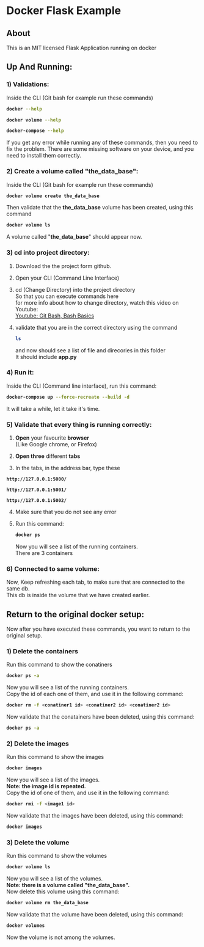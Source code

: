 # Docker Flask Example

## About

This is an MIT licensed Flask Application running on docker






## Up And Running:

### 1) Validations:
Inside the CLI (Git bash for example run these commands)

<b>

```bash
docker --help
```
```bash
docker volume --help
```
```bash
docker-compose --help
```
</b>
If you get any error while running any of these commands, then you
need to fix the problem.  
There are some missing software on your device, 
and you need to install them correctly.






### 2) Create a volume called "the_data_base":


Inside the CLI (Git bash for example run these commands)

<b>

```bash
docker volume create the_data_base
```
</b>

Then validate that the **the_data_base** volume has been created, using
this command
<b>

```bash
docker volume ls
```
</b>

A volume called "**the_data_base**" should appear now.






### 3) cd into project directory:

1. Download the the project form github.
2. Open your CLI (Command Line Interface)
3. cd (Change Directory) into the project directory  
	So that you can execute commands here  
	for more info about how to change directory, 
	watch this video on Youtube:<br><a 
	href="https://www.youtube.com/watch?v=oQc-2gsjgDg">
	Youtube: Git Bash, Bash Basics</a>
4. validate that you are in the correct directory using the command  
	<b>
	
	```bash
	ls
	```
	
	</b>

	and now should see a list of file and direcories in this folder  
	It should include **app.py**




### 4) Run it:
Inside the CLI (Command line interface), run this command:
<b>

```bash
docker-compose up --force-recreate --build -d
```

</b>
It will take a while, let it take it's time.




### 5) Validate that every thing is running correctly:


1. **Open** your favourite **browser**  
(Like Google chrome, or Firefox)

2. **Open three** different **tabs**

3. In the tabs, in the address bar, type these

<b>

```address
http://127.0.0.1:5000/
```
```address
http://127.0.0.1:5001/
```
```address
http://127.0.0.1:5002/
```

</b>


4. Make sure that you do not see any error



5. Run this command:

	<b>
	
	```bash
	docker ps
	```
	
	</b>
	Now you will see a list of the running containers.<br>
	There are 3 containers






### 6) Connected to same volume:

Now, Keep refreshing each tab, to make sure that are connected 
to the same db.  
This db is inside the volume that we have created earlier.















## Return to the original docker setup:

Now after you have executed these commands, you want to return to the
original setup.



### 1) Delete the containers

Run this command to show the conatiners

<b>

```bash
docker ps -a
```

</b>
Now you will see a list of the running containers.<br>
Copy the id of each one of them, and use it in the following command:
<b>

```bash
docker rm -f <conatiner1 id> <conatiner2 id> <conatiner2 id>
```

</b>
Now validate that the conatainers have been deleted, using this command:
<b>

```bash
docker ps -a
```

</b>






### 2) Delete the images

Run this command to show the images

<b>

```bash
docker images
```

</b>
Now you will see a list of the images.<br>
<b>Note: the image id is repeated.</b><br>
Copy the id of one of them, and use it in the following command:

<b>

```bash
docker rmi -f <image1 id>
```

</b>
Now validate that the images have been deleted, using this command:
<b>

```bash
docker images
```

</b>



### 3) Delete the volume

Run this command to show the volumes

<b>

```bash
docker volume ls
```

</b>
Now you will see a list of the volumes.<br>
<b>Note: there is a volume called "the_data_base".</b><br>
Now delete this volume using this command:
<b>

```bash
docker volume rm the_data_base
```

</b>
Now validate that the volume have been deleted, using this command:
<b>

```bash
docker volumes
```

</b>

Now the volume is not among the volumes.



